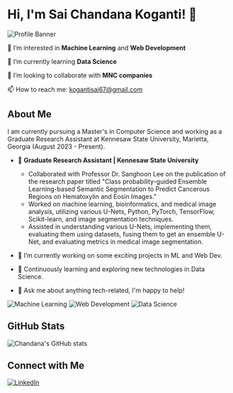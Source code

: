 # Hi, I'm Sai Chandana Koganti! 👋

![Profile Banner](https://media.licdn.com/dms/image/D4D16AQFH1YY0-Q3k5w/profile-displaybackgroundimage-shrink_200_800/0/1692120209719?e=2147483647&v=beta&t=ggGMDtJvXHDgod6YvEcFcz73UA--sJgRVcv30SaIsdU)

👀 I’m interested in **Machine Learning** and **Web Development**

🌱 I’m currently learning **Data Science**

🔭 I’m looking to collaborate with **MNC companies**

📫 How to reach me: [kogantisai67@gmail.com](mailto:kogantisai67@gmail.com)

## About Me

I am currently pursuing a Master's in Computer Science and working as a Graduate Research Assistant at Kennesaw State University, Marietta, Georgia (August 2023 - Present). 

- 🔭 **Graduate Research Assistant | Kennesaw State University**
  - Collaborated with Professor Dr. Sanghoon Lee on the publication of the research paper titled "Class probability-guided Ensemble Learning-based Semantic Segmentation to Predict Cancerous Regions on Hematoxylin and Eosin Images."
  - Worked on machine learning, bioinformatics, and medical image analysis, utilizing various U-Nets, Python, PyTorch, TensorFlow, Scikit-learn, and image segmentation techniques.
  - Assisted in understanding various U-Nets, implementing them, evaluating them using datasets, fusing them to get an ensemble U-Net, and evaluating metrics in medical image segmentation.

- 🔭 I’m currently working on some exciting projects in ML and Web Dev.
- 🌱 Continuously learning and exploring new technologies in Data Science.
- 💬 Ask me about anything tech-related, I'm happy to help!

![Machine Learning](https://i.pinimg.com/736x/7f/32/67/7f3267e10c433b2d9b79d148d9335a3d.jpg) ![Web Development](https://5.imimg.com/data5/DT/VF/II/SELLER-32719958/web-development-company-in-pune-500x500.jpg) ![Data Science](https://media.licdn.com/dms/image/C4D12AQFexqNCOjM8AA/article-cover_image-shrink_600_2000/0/1601299017497?e=2147483647&v=beta&t=zhrd6Sl0U6TJANU9MlgFLBaNasRqrmPeqzi9ysKYh9M)

## GitHub Stats

![Chandana's GitHub stats](https://github-readme-stats.vercel.app/api?username=chandana-koganti14&show_icons=true&theme=radical)

## Connect with Me

[![LinkedIn](https://img.shields.io/badge/LinkedIn-Profile-blue)](https://www.linkedin.com/in/sai-chandana-koganti-7063931bb/)

